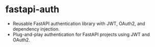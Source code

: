 # fastapi-auth
- Reusable FastAPI authentication library with JWT, OAuth2, and dependency injection.  
- Plug-and-play authentication for FastAPI projects using JWT and OAuth2.
